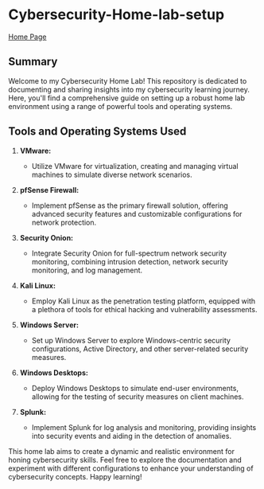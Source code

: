 # Cybersecurity-Home-lab-setup

[Home Page](https://jayb133.github.io/JayB133/)

## Summary

Welcome to my Cybersecurity Home Lab! This repository is dedicated to documenting and sharing insights into my cybersecurity learning journey. Here, you'll find a comprehensive guide on setting up a robust home lab environment using a range of powerful tools and operating systems. 

## Tools and Operating Systems Used

1. **VMware:**
   - Utilize VMware for virtualization, creating and managing virtual machines to simulate diverse network scenarios.

2. **pfSense Firewall:**
   - Implement pfSense as the primary firewall solution, offering advanced security features and customizable configurations for network protection.

3. **Security Onion:**
   - Integrate Security Onion for full-spectrum network security monitoring, combining intrusion detection, network security monitoring, and log management.

4. **Kali Linux:**
   - Employ Kali Linux as the penetration testing platform, equipped with a plethora of tools for ethical hacking and vulnerability assessments.

5. **Windows Server:**
   - Set up Windows Server to explore Windows-centric security configurations, Active Directory, and other server-related security measures.

6. **Windows Desktops:**
   - Deploy Windows Desktops to simulate end-user environments, allowing for the testing of security measures on client machines.

7. **Splunk:**
   - Implement Splunk for log analysis and monitoring, providing insights into security events and aiding in the detection of anomalies.

This home lab aims to create a dynamic and realistic environment for honing cybersecurity skills. Feel free to explore the documentation and experiment with different configurations to enhance your understanding of cybersecurity concepts. Happy learning!
